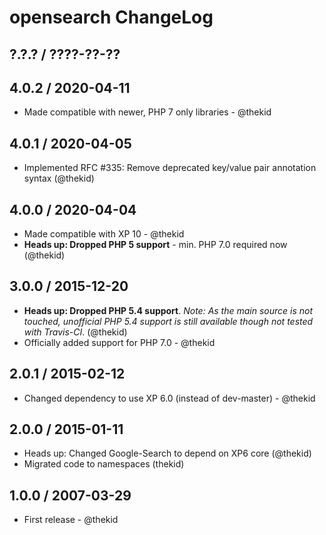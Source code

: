 opensearch ChangeLog
========================================================================

## ?.?.? / ????-??-??

## 4.0.2 / 2020-04-11

* Made compatible with newer, PHP 7 only libraries - @thekid

## 4.0.1 / 2020-04-05

* Implemented RFC #335: Remove deprecated key/value pair annotation syntax
  (@thekid)

## 4.0.0 / 2020-04-04

* Made compatible with XP 10 - @thekid
* **Heads up: Dropped PHP 5 support** - min. PHP 7.0 required now
  (@thekid)

## 3.0.0 / 2015-12-20

* **Heads up: Dropped PHP 5.4 support**. *Note: As the main source is not
  touched, unofficial PHP 5.4 support is still available though not tested
  with Travis-CI*.
  (@thekid)
* Officially added support for PHP 7.0 - @thekid

## 2.0.1 / 2015-02-12

* Changed dependency to use XP 6.0 (instead of dev-master) - @thekid

## 2.0.0 / 2015-01-11

* Heads up: Changed Google-Search to depend on XP6 core (@thekid)
* Migrated code to namespaces (thekid)

## 1.0.0 / 2007-03-29

* First release - @thekid
